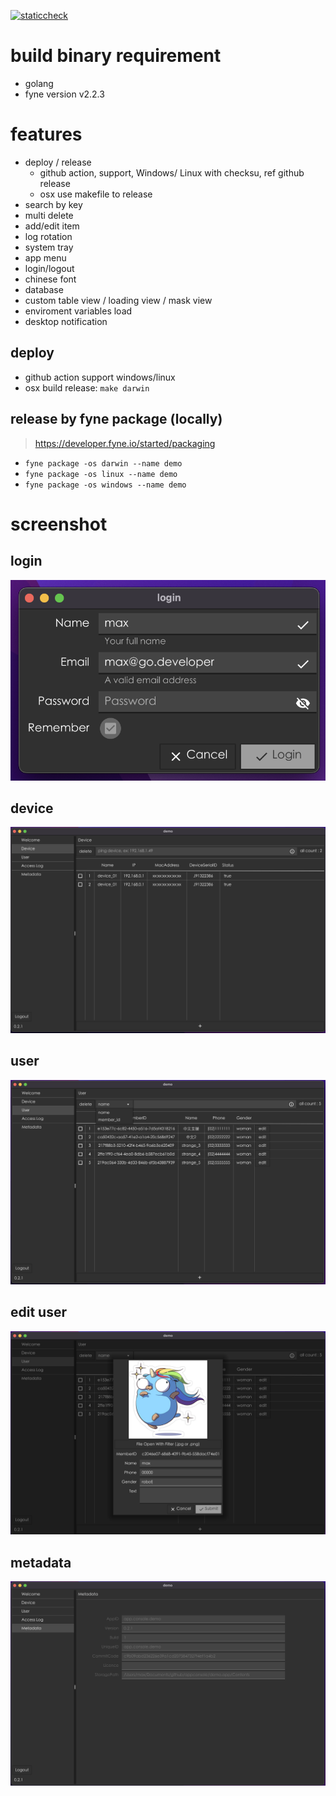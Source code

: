 [![staticcheck](https://github.com/jhaoheng/appconsole/actions/workflows/staticcheck.yml/badge.svg?branch=master)](https://github.com/jhaoheng/appconsole/actions/workflows/staticcheck.yml)

# build binary requirement
- golang
- fyne version v2.2.3

# features
- deploy / release 
    - github action, support, Windows/ Linux with checksu, ref github release
    - osx use makefile to release
- search by key
- multi delete
- add/edit item
- log rotation
- system tray
- app menu
- login/logout
- chinese font
- database
- custom table view / loading view / mask view
- enviroment variables load
- desktop notification

## deploy
- github action support windows/linux
- osx build release: `make darwin`

## release by fyne package (locally)
> https://developer.fyne.io/started/packaging

- `fyne package -os darwin --name demo`
- `fyne package -os linux --name demo`
- `fyne package -os windows --name demo`

# screenshot

## login
![login](./resources/readme/1.png)

## device 
![device_view](./resources/readme/2.png)

## user 
![user_view](./resources/readme/3.png)

## edit user 
![user_edit](./resources/readme/4.png)

## metadata 
![metadata](./resources/readme/5.png)